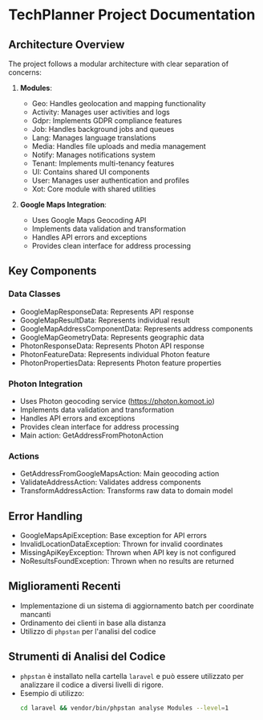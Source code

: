 # TechPlanner Project Documentation

## Architecture Overview

The project follows a modular architecture with clear separation of concerns:

1. **Modules**:
   - Geo: Handles geolocation and mapping functionality
   - Activity: Manages user activities and logs
   - Gdpr: Implements GDPR compliance features
   - Job: Handles background jobs and queues
   - Lang: Manages language translations
   - Media: Handles file uploads and media management
   - Notify: Manages notifications system
   - Tenant: Implements multi-tenancy features
   - UI: Contains shared UI components
   - User: Manages user authentication and profiles
   - Xot: Core module with shared utilities

2. **Google Maps Integration**:
   - Uses Google Maps Geocoding API
   - Implements data validation and transformation
   - Handles API errors and exceptions
   - Provides clean interface for address processing

## Key Components

### Data Classes
- GoogleMapResponseData: Represents API response
- GoogleMapResultData: Represents individual result
- GoogleMapAddressComponentData: Represents address components
- GoogleMapGeometryData: Represents geographic data
- PhotonResponseData: Represents Photon API response
- PhotonFeatureData: Represents individual Photon feature
- PhotonPropertiesData: Represents Photon feature properties

### Photon Integration
- Uses Photon geocoding service (https://photon.komoot.io)
- Implements data validation and transformation
- Handles API errors and exceptions
- Provides clean interface for address processing
- Main action: GetAddressFromPhotonAction

### Actions
- GetAddressFromGoogleMapsAction: Main geocoding action
- ValidateAddressAction: Validates address components
- TransformAddressAction: Transforms raw data to domain model

## Error Handling
- GoogleMapsApiException: Base exception for API errors
- InvalidLocationDataException: Thrown for invalid coordinates
- MissingApiKeyException: Thrown when API key is not configured
- NoResultsFoundException: Thrown when no results are returned

## Miglioramenti Recenti
- Implementazione di un sistema di aggiornamento batch per coordinate mancanti
- Ordinamento dei clienti in base alla distanza
- Utilizzo di `phpstan` per l'analisi del codice

## Strumenti di Analisi del Codice
- `phpstan` è installato nella cartella `laravel` e può essere utilizzato per analizzare il codice a diversi livelli di rigore.
- Esempio di utilizzo:
  ```bash
  cd laravel && vendor/bin/phpstan analyse Modules --level=1
  ```

